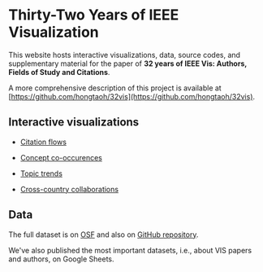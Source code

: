# Thirty-Two Years of IEEE Visualization

This website hosts interactive visualizations, data, source codes, and supplementary material for the paper of **32 years of IEEE Vis: Authors, Fields of Study and Citations**.

A more comprehensive description of this project is available at [https://github.com/hongtaoh/32vis](https://github.com/hongtaoh/32vis).

## Interactive visualizations

- [Citation flows](file:///Users/hongtaoh/Desktop/github/32vis-viz/co-occur.html)

- [Concept co-occurences](file:///Users/hongtaoh/Desktop/github/32vis-viz/co-occur.html)

- [Topic trends](https://observablehq.com/@hongtaoh/ieee-vis-paper-concepts-cooccurance-chord-diagram)

- [Cross-country collaborations](https://observablehq.com/@hongtaoh/ieee-vis-paper-concepts-cooccurance-chord-diagram)

## Data

The full dataset is on [OSF](https://osf.io/zkvjm/) and also on [GitHub repository](https://github.com/hongtaoh/32vis).

We've also published the most important datasets, i.e., about VIS papers and authors, on Google Sheets. 



